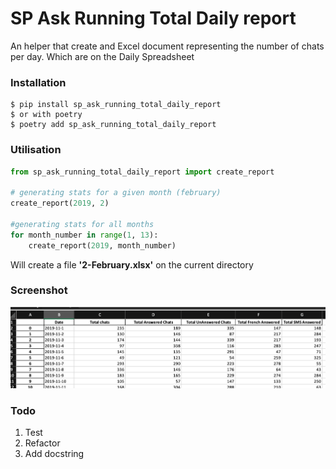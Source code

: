 # SP Ask Running Total Daily report
An helper that create and Excel document representing the number of chats per day. Which are on the Daily Spreadsheet

### Installation

    $ pip install sp_ask_running_total_daily_report
    $ or with poetry
    $ poetry add sp_ask_running_total_daily_report

### Utilisation
```python
from sp_ask_running_total_daily_report import create_report

# generating stats for a given month (february)
create_report(2019, 2)

#generating stats for all months
for month_number in range(1, 13):
    create_report(2019, month_number)
```
Will create a file **'2-February.xlsx'** on the current directory

### Screenshot
![screenshot of app](screenshots/screenshot2.png)


### Todo
1.  Test
2.  Refactor
3.  Add docstring